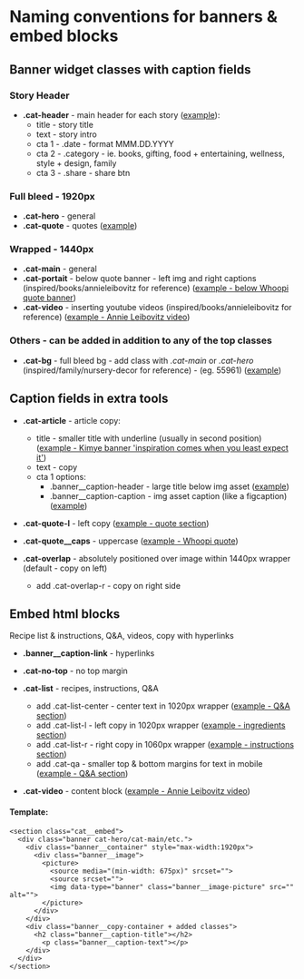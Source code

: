 Naming conventions for banners & embed blocks
==============================

**Banner widget** classes with caption fields
---------------------

### Story Header
- **.cat-header** - main header for each story ([example](https://preview.indigo.ca/Admin/ContentDetails.aspx?id=55960&language=4105)):
  - title - story title
  - text - story intro
  - cta 1 - .date - format MMM.DD.YYYY
  - cta 2 - .category - ie. books, gifting, food + entertaining, wellness, style + design, family
  - cta 3 - .share - share btn
  
### Full bleed - 1920px
- **.cat-hero** - general 
- **.cat-quote** - quotes ([example](https://preview.indigo.ca/Admin/ContentDetails.aspx?id=55963&language=4105))

### Wrapped - 1440px
- **.cat-main** - general
- **.cat-portait** - below quote banner - left img and right captions (inspired/books/annieleibovitz for reference) ([example - below Whoopi quote banner](https://preview.indigo.ca/en-ca/inspired/books/))
- **.cat-video** - inserting youtube videos (inspired/books/annieleibovitz for reference) ([example - Annie Leibovitz video](https://preview.indigo.ca/en-ca/inspired/books/))

### Others - can be added in addition to any of the top classes
- **.cat-bg** - full bleed bg - add class with *.cat-main* or *.cat-hero* (inspired/family/nursery-decor for reference) - (eg. 55961) ([example](https://preview.indigo.ca/en-ca/inspired/family/nursery-decor))

## **Caption fields** in extra tools
- **.cat-article** - article copy:
  - title - smaller title with underline (usually in second position) ([example - Kimye banner 'inspiration comes when you least expect it'](https://preview.indigo.ca/en-ca/inspired/books/))
  - text - copy
  - cta 1 options:
    - .banner__caption-header - large title below img asset ([example](https://preview.indigo.ca/en-ca/inspired/family/nursery-decor))
    - .banner__caption-caption - img asset caption (like a figcaption) ([example](https://preview.indigo.ca/Admin/ContentDetails.aspx?id=55956&language=4105))

- **.cat-quote-l** - left copy ([example - quote section](https://preview.indigo.ca/en-ca/inspired/family/nursery-decor))
- **.cat-quote__caps** - uppercase ([example - Whoopi quote](https://preview.indigo.ca/en-ca/inspired/books/))

- **.cat-overlap**  - absolutely positioned over image within 1440px wrapper (default - copy on left) 
  + add .cat-overlap-r - copy on right side 


## Embed html blocks
Recipe list & instructions, Q&A, videos, copy with hyperlinks

- **.banner__caption-link** - hyperlinks
- **.cat-no-top** - no top margin

- **.cat-list** - recipes, instructions, Q&A 
    + add .cat-list-center - center text in 1020px wrapper ([example - Q&A section](https://preview.indigo.ca/en-ca/inspired/food-entertaining))
    + add .cat-list-l - left copy in 1020px wrapper ([example - ingredients section](https://preview.indigo.ca/en-ca/inspired/food-entertaining))
    + add .cat-list-r - right copy in 1060px wrapper ([example - instructions section](https://preview.indigo.ca/en-ca/inspired/food-entertaining))
    + add .cat-qa - smaller top & bottom margins for text in mobile ([example - Q&A section](https://preview.indigo.ca/en-ca/inspired/food-entertaining))

- **.cat-video** - content block ([example - Annie Leibovitz video](https://preview.indigo.ca/Admin/ContentDetails.aspx?id=55987&language=4105))

#### Template:
```
<section class="cat__embed">
  <div class="banner cat-hero/cat-main/etc.">
    <div class="banner__container" style="max-width:1920px">
      <div class="banner__image">
        <picture>
          <source media="(min-width: 675px)" srcset="">
          <source srcset="">
          <img data-type="banner" class="banner__image-picture" src="" alt="">
        </picture>
      </div>
    </div>
    <div class="banner__copy-container + added classes">
      <h2 class="banner__caption-title"></h2>
        <p class="banner__caption-text"></p>
    </div>
  </div>
</section>
```